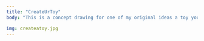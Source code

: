 ```yaml
---
title: "CreateUrToy"
body: "This is a concept drawing for one of my original ideas a toy you can create yourself.  It also promotes The Daydreamer with the Giant Ant and The Sentry.  The patent and copyright are pending."

img: createatoy.jpg
---
```

